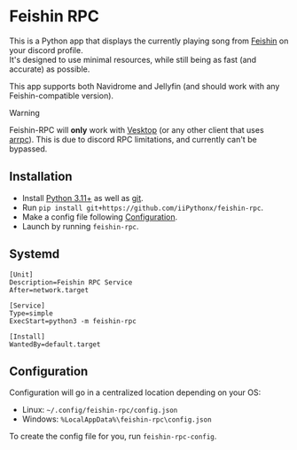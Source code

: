 # Feishin RPC


This is a Python app that displays the currently playing song from [Feishin](https://github.com/jeffvli/feishin) on your discord profile.  
It's designed to use minimal resources, while still being as fast (and accurate) as possible.  

This app supports both Navidrome and Jellyfin (and should work with any Feishin-compatible version).

> [!WARNING]  
> Feishin-RPC will **only** work with [Vesktop](https://github.com/Vencord/Vesktop) (or any other client that uses [arrpc](https://github.com/OpenAsar/arrpc)). This is due to discord RPC limitations, and currently can't be bypassed.

## Installation

- Install [Python 3.11+](https://python.org) as well as [git](https://git-scm.com).
- Run `pip install git+https://github.com/iiPythonx/feishin-rpc`.
- Make a config file following [Configuration](#configuration).
- Launch by running `feishin-rpc`.

## Systemd

```
[Unit]
Description=Feishin RPC Service
After=network.target

[Service]
Type=simple
ExecStart=python3 -m feishin-rpc

[Install]
WantedBy=default.target
```

## Configuration

Configuration will go in a centralized location depending on your OS:
- Linux: `~/.config/feishin-rpc/config.json`
- Windows: `%LocalAppData%\feishin-rpc\config.json`

To create the config file for you, run `feishin-rpc-config`.
